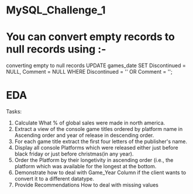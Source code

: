# MySQL_Challenge_1
# You can convert empty records to null records using :-
converting empty to null records
UPDATE games_date
SET Discontinued = NULL,
    Comment = NULL
WHERE Discontinued = ''
   OR Comment = '';


# EDA 
Tasks:
1. Calculate What % of global sales were made in north america.
2. Extract a view of the console game titles ordered by platform name in Ascending order and year of release in descending order.
3. For each game title extract the first four letters of the publisher's name.
4. Display all console Platforms which were released either just before black friday or just before christmas(in any year).
5. Order the Platform by their longetivity in ascending order (i.e., the platform which was available for the longest at the bottom.
6. Demonstrate how to deal with Game_Year Column if the client wants to convert it to a different datatype.
7. Provide Recommendations How to deal with missing values
